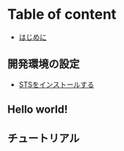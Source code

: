 # Table of content

* [はじめに](README.md)

## 開発環境の設定

* [STSをインストールする](install-sts.md)

## Hello world!

## チュートリアル
